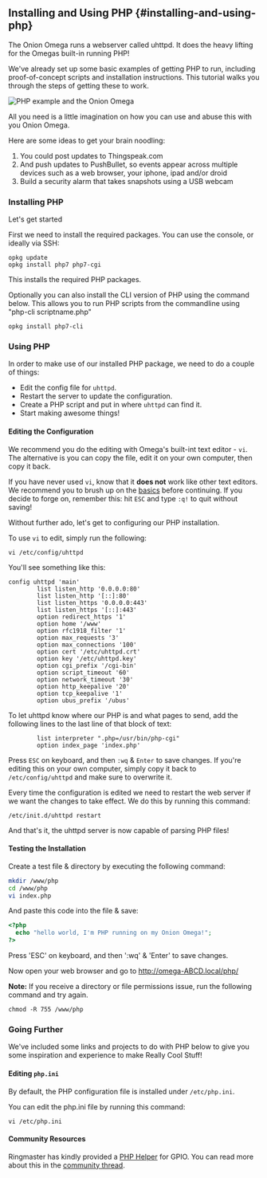 ## Installing and Using PHP {#installing-and-using-php}

The Onion Omega runs a webserver called uhttpd. It does the heavy lifting for the Omegas built-in running PHP!

We've already set up some basic examples of getting PHP to run, including proof-of-concept scripts and installation instructions. This tutorial walks you through the steps of getting these to work.

<!-- TODO: reupload this to github -->

![PHP example and the Onion Omega](https://dl.dropboxusercontent.com/u/12816733/onion-omega-php-example-1.png)

All you need is a little imagination on how you can use and abuse this with you Onion Omega.

Here are some ideas to get your brain noodling:

1. You could post updates to Thingspeak.com
2. And push updates to PushBullet, so events appear across multiple devices such as a web browser, your iphone, ipad and/or droid
3. Build a security alarm that takes snapshots using a USB webcam


### Installing PHP

Let's get started

First we need to install the required packages. You can use the console, or ideally via SSH:

```
opkg update
opkg install php7 php7-cgi
```

This installs the required PHP packages.

Optionally you can also install the CLI version of PHP using the command below. This allows you to run PHP scripts from the commandline using "php-cli scriptname.php"

```
opkg install php7-cli
```

### Using PHP

In order to make use of our installed PHP package, we need to do a couple of things:
* Edit the config file for `uhttpd`.
* Restart the server to update the configuration.
* Create a PHP script and put in where `uhttpd` can find it.
* Start making awesome things!


#### Editing the Configuration

We recommend you do the editing with Omega's built-int text editor - `vi`. The alternative is you can copy the file, edit it on your own computer, then copy it back.

If you have never used `vi`, know that it **does not** work like other text editors. We recommend you to brush up on the [basics](http://vim.wikia.com/wiki/New_to_Vim) before continuing. If you decide to forge on, remember this: hit `ESC` and type `:q!` to quit without saving!

Without further ado, let's get to configuring our PHP installation.

To use `vi` to edit, simply run the following:

```
vi /etc/config/uhttpd
```

You'll see something like this:

```
config uhttpd 'main'
        list listen_http '0.0.0.0:80'
        list listen_http '[::]:80'
        list listen_https '0.0.0.0:443'
        list listen_https '[::]:443'
        option redirect_https '1'
        option home '/www'
        option rfc1918_filter '1'
        option max_requests '3'
        option max_connections '100'
        option cert '/etc/uhttpd.crt'
        option key '/etc/uhttpd.key'
        option cgi_prefix '/cgi-bin'
        option script_timeout '60'
        option network_timeout '30'
        option http_keepalive '20'
        option tcp_keepalive '1'
        option ubus_prefix '/ubus'
```

To let uhttpd know where our PHP is and what pages to send, add the following lines to the last line of that block of text:

```
        list interpreter ".php=/usr/bin/php-cgi"
        option index_page 'index.php'
```

Press `ESC` on keyboard, and then `:wq` & `Enter` to save changes. If you're editing this on your own computer, simply copy it back to `/etc/config/uhttpd` and make sure to overwrite it.

Every time the configuration is edited we need to restart the web server if we want the changes to take effect. We do this by running this command:

```
/etc/init.d/uhttpd restart
```

And that's it, the uhttpd server is now capable of parsing PHP files!


#### Testing the Installation

Create a test file & directory by executing the following command:

``` bash
mkdir /www/php
cd /www/php
vi index.php
```

And paste this code into the file & save:

```php
<?php
  echo "hello world, I'm PHP running on my Onion Omega!";
?>
```

Press 'ESC' on keyboard, and then ':wq' & 'Enter' to save changes.

Now open your web browser and go to http://omega-ABCD.local/php/

**Note:** If you receive a directory or file permissions issue, run the following command and try again.

```
chmod -R 755 /www/php
```

<!-- TODO: this example isn't well documented  -->

<!-- ### A More In-Depth Example

This example runs a very simple PHP app through the onion web interface enabling you to fiddle with the RGB LED, and a Relay Expansion. This example works best if you have a Relay Expansion and an Expansion Dock. The webpage should display properly regardless of your setup - it just might throw some errors your way when you try to interact with it.


#### Getting the Code

First, let's copy the code from GitHub. If you have git already installed on your Omega, simply run the following commands:

```bash
cd /www/php/
git clone https://github.com/ageeweb/php_onion
```

If you don't have git installed on your Omega, we'll copy it to a local directory. If you're using OSX or Linux, you can navigate to where you wish to store it, and call the `git clone` command as above:

```bash
git clone https://github.com/ageeweb/php_onion
```

Next, we'll copy the file to the `/www/php` directory.

If you're on Linux or OSX, navigate to the directory where you cloned the github code (wherever you put the `php_onion` folder), then run the following:

```bash
scp -r ./php_onion/ root@omega-ABCD.local:/www/php
```

#### Final Result

Finally, visit your Omega through the browser and see it running!

```
http://omega-ABCD.local/php/php_onion/HowToUse.php
```

It should look something like this:

![PHP example and the Onion Omega](https://dl.dropboxusercontent.com/u/12816733/onion-omega-php-example-1.png) -->

### Going Further

We've included some links and projects to do with PHP below to give you some inspiration and experience to make Really Cool Stuff!


#### Editing `php.ini`

By default, the PHP configuration file is installed under `/etc/php.ini`.

You can edit the php.ini file by running this command:

```
vi /etc/php.ini
```

#### Community Resources

Ringmaster has kindly provided a [PHP Helper](https://github.com/ringmaster/GPIOHelperPHP) for GPIO. You can read more about this in the [community thread](https://community.onion.io/topic/39/simple-php-web-gpio-example-switching-leds/10).


<!-- TODO: uncomment when projects section up and running -->
<!-- #### Onion Tutorials

We've written some tutorials integrating PHP with various things:

* [PHP and PushBullet](#php-pushbullet-example)
* [DHT11 and DHT22 Temperature Sensors](#php-dht11-dht22-sensor-examples) -->


<!-- TODO: fast-gpio not working, uncomment when fixed -->

<!-- ### `fast-gpio` and PHP


Onion Community member [Chris McCaslin](https://community.onion.io/user/chris-mccaslin) developed a PHP wrapper for the `fast-gpio` package.

#### Installing the Library

First download the library with wget from a [GitHub Gist](https://gist.github.com/Immortal-/a18f58ac5c21ba27921b7626b5a8b06e)

```
wget https://gist.githubusercontent.com/Immortal-/a18f58ac5c21ba27921b7626b5a8b06e/raw/df8e70665523c2a06b503954d10943560d5c189f/OmegaPHP.php
```


#### Using the Library

Here's a quick demo on using the library:

```
<?php
  require 'OmegaPHP.php'; //Require the library from the step above

  $gpio = new OmegaPHP();
  //Turns pin 0 to On or HIGH or 1
  $pin = (int)0; //This is just for my testing purposes You do not have to cast to an int.

  $gpio->SetPIN($pin,HIGH);// Set's the pin to 1 or HIGH
  $returned = $gpio->ReadPin($pin);

  print_r($returned);

  // Prints to screen:
  // 1
?>
``` -->

